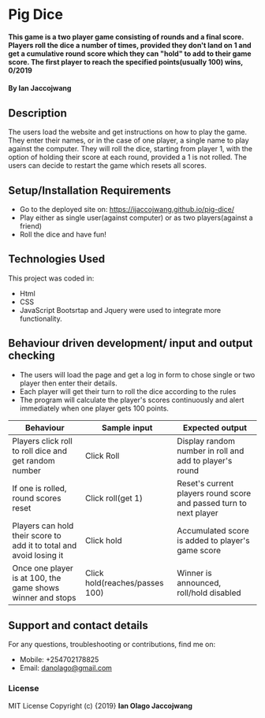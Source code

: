 # Pig Dice
#### This game is a two player game consisting of rounds and a final score. Players roll the dice a number of times, provided they don't land on 1 and get a cumulative round score which they can "hold" to add to their game score. The first player to reach the specified points(usually 100) wins, 0/2019
#### By **Ian Jaccojwang**
## Description
The users load the website and get instructions on how to play the game. They enter their names, or in the case of one player, a single name to play against the computer. They will roll the dice, starting from player 1, with the option of holding their score at each round, provided a 1 is not rolled. The users can decide to restart the game which resets all scores.
## Setup/Installation Requirements
* Go to the deployed site on: https://ijaccojwang.github.io/pig-dice/
* Play either as single user(against computer) or as two players(against a friend)
* Roll the dice and have fun!
## Technologies Used
This project was coded in:
* Html
* CSS
* JavaScript
Bootsrtap and Jquery were used to integrate more functionality.
## Behaviour driven development/ input and output checking
* The users will load the page and get a log in form to chose single or two player then enter their details.
* Each player will get their turn to roll the dice according to the rules
* The program will calculate the player's scores continuously and alert immediately when one player gets 100 points.

| Behaviour                                                           | Sample input                   | Expected output                                                    |
|---------------------------------------------------------------------|--------------------------------|--------------------------------------------------------------------|
| Players click roll to roll dice and get random number               | Click Roll                     | Display random number in roll and add to player's round            |
| If one is rolled, round scores reset                                | Click roll(get 1)              | Reset's current players round score and passed turn to next player |
| Players can hold their score to add it to total and avoid losing it | Click hold                     | Accumulated score is added to player's game score                  |
| Once one player is at 100, the game shows winner and stops          | Click hold(reaches/passes 100) | Winner is announced, roll/hold disabled                            |
## Support and contact details
For any questions, troubleshooting or contributions,  find me on:
* Mobile: +254702178825
* Email: danolago@gmail.com
### License
MIT License
Copyright (c) {2019} **Ian Olago Jaccojwang**
